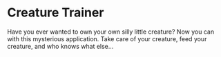 # Creature Trainer
Have you ever wanted to own your own silly little creature? Now you can with this mysterious application. Take care of your creature, feed your creature, and who knows what else...

